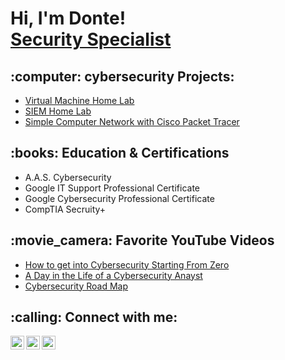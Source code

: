 <h1>Hi, I'm Donte! <br/><a href="https://www.linkedin.com/in/dontenicholson1/">Security Specialist</a></h1>

<h2>:computer: cybersecurity Projects:</h2>

- [Virtual Machine Home Lab](https://github.com/voidofhighsociety/Virtual-Machine-Home-Lab)
- [SIEM Home Lab](https://github.com/voidofhighsociety/SIEM-Home-Lab)
- [Simple Computer Network with Cisco Packet Tracer](https://github.com/voidofhighsociety/Simple-Network-with-Cisco-Packet-Tracer)
 

<h2>:books: Education & Certifications</h2>

- A.A.S. Cybersecurity
- Google IT Support Professional Certificate
- Google Cybersecurity Professional Certificate
- CompTIA Secruity+



<h2>:movie_camera: Favorite YouTube Videos</h2>

- [How to get into Cybersecurity Starting From Zero](https://www.youtube.com/watch?v=a83ASGn_V_s)
- [A Day in the Life of a Cybersecurity Anayst](https://www.youtube.com/watch?v=r6uGbvUdyVw&t=330s)
- [Cybersecurity Road Map](https://www.youtube.com/watch?v=bMHd4qS2o2w&t=242s)

<h2>:calling: Connect with me:</h2>

[<img align="left" alt="DNicholson | Twitter" width="22px" src="https://cdn.jsdelivr.net/npm/simple-icons@v3/icons/twitter.svg" />][twitter]
[<img align="left" alt="DNicholson | LinkedIn" width="22px" src="https://cdn.jsdelivr.net/npm/simple-icons@v3/icons/linkedin.svg" />][linkedin]
[<img align="left" alt="DNicholson | Instagram" width="22px" src="https://cdn.jsdelivr.net/npm/simple-icons@v3/icons/instagram.svg" />][instagram]

[twitter]: https://twitter.com/DNicholson
[instagram]: https://www.instagram.com/DNicholson/
[linkedin]: https://linkedin.com/in/DNicholson

